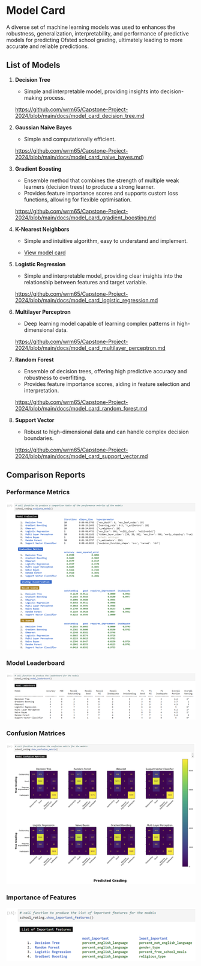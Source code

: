 # Model Card

A diverse set of machine learning models was used to enhances the robustness, generalization, interpretability, and performance of predictive models for predicting Ofsted school grading, ultimately leading to more accurate and reliable predictions.


## List of Models

1. **Decision Tree**

   - Simple and interpretable model, providing insights into decision-making process.

   https://github.com/wrm65/Capstone-Project-2024/blob/main/docs/model_card_decision_tree.md

2. **Gaussian Naive Bayes**

   - Simple and computationally efficient.

   https://github.com/wrm65/Capstone-Project-2024/blob/main/docs/model_card_naive_bayes.md)

3. **Gradient Boosting** 

   - Ensemble method that combines the strength of multiple weak learners (decision trees) to produce a strong learner.
   - Provides feature importance scores and supports custom loss functions, allowing for flexible optimisation.

   https://github.com/wrm65/Capstone-Project-2024/blob/main/docs/model_card_gradient_boosting.md

4. **K-Nearest Neighbors**

   - Simple and intuitive algorithm, easy to understand and implement.

   <p>
   
     - [View model card](https://github.com/wrm65/Capstone-Project-2024/blob/main/docs/model_card_knn.md)
   
   </p>

5. **Logistic Regression**

   - Simple and interpretable model, providing clear insights into the relationship between features and target variable.

   https://github.com/wrm65/Capstone-Project-2024/blob/main/docs/model_card_logistic_regression.md

6. **Multilayer Perceptron**

   - Deep learning model capable of learning complex patterns in high-dimensional data.

   https://github.com/wrm65/Capstone-Project-2024/blob/main/docs/model_card_multilayer_perceptron.md

7. **Random Forest**

   - Ensemble of decision trees, offering high predictive accuracy and robustness to overfitting.
   - Provides feature importance scores, aiding in feature selection and interpretation.

   https://github.com/wrm65/Capstone-Project-2024/blob/main/docs/model_card_random_forest.md

8. **Support Vector**

   - Robust to high-dimensional data and can handle complex decision boundaries.

   https://github.com/wrm65/Capstone-Project-2024/blob/main/docs/model_card_support_vector.md

## Comparison Reports

### Performance Metrics

   <div>
    <img src="https://github.com/wrm65/Capstone-Project-2024/blob/main/images/evaluation_01.png">
   </div>

### Model Leaderboard

   <div>
    <img src="https://github.com/wrm65/Capstone-Project-2024/blob/main/images/evaluation_04.png">
   </div>

### Confusion Matrices

   <div>
    <img src="https://github.com/wrm65/Capstone-Project-2024/blob/main/images/evaluation_03.png">
   </div>

### Importance of Features

   <div>
    <img style="width:700px" src="https://github.com/wrm65/Capstone-Project-2024/blob/main/images/evaluation_02.png">
   </div>


